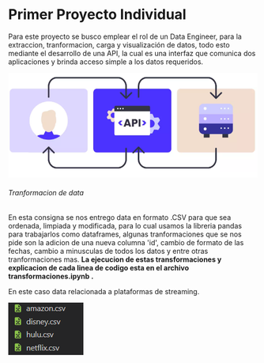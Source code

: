 # Primer Proyecto Individual

Para este proyecto se busco emplear el rol de un Data Engineer, para la extraccion, tranformacion, carga y visualización de datos, todo esto
mediante el desarrollo de una API, la cual es una interfaz que comunica dos aplicaciones y brinda acceso simple a los datos requeridos.

![](/_src/diagrama_Api.png)

###### Tranformacion de data
En esta consigna se nos entrego data en formato .CSV para que sea ordenada, limpiada y modificada, para lo cual usamos la libreria pandas para 
trabajarlos como dataframes, algunas tranformaciones que se nos pide son la adicion de una nueva columna 'id', cambio de formato de las fechas, cambio
a minusculas de todos los datos y entre otras tranformaciones mas. **La ejecucion de estas transformaciones y explicacion de cada linea de codigo esta 
en el archivo transformaciones.ipynb .**

En este caso data relacionada a plataformas de streaming.

![](/_src/datos.png)

